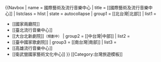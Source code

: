 {{Navbox
| name = 國際藝術及流行音樂中心
| title = [[國際藝術及流行音樂中心]]
| listclass = hlist
| state = autocollapse
| group1 = [[北台灣|北部]]
| list1 =
* [[國家兩廳院]]
* [[臺北流行音樂中心]]
* [[大台北新劇院]]<small>（規劃中）</small>
| group2 = [[中台灣|中部]]
| list2 =
* [[臺中國家歌劇院]]
| group3 = [[南台灣|南部]]
| list3 =
* [[高雄流行音樂中心]]
* [[衛武營國家藝術文化中心]]
}}<noinclude>
[[Category:台灣旅遊模板]]
</noinclude>